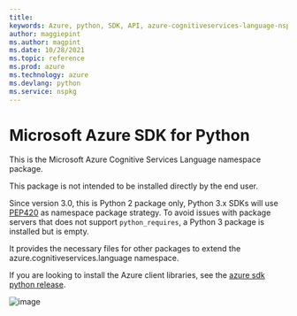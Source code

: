 ```yaml
---
title: 
keywords: Azure, python, SDK, API, azure-cognitiveservices-language-nspkg, nspkg
author: maggiepint
ms.author: magpint
ms.date: 10/28/2021
ms.topic: reference
ms.prod: azure
ms.technology: azure
ms.devlang: python
ms.service: nspkg
---
```


# Microsoft Azure SDK for Python

This is the Microsoft Azure Cognitive Services Language namespace
package.

This package is not intended to be installed directly by the end user.

Since version 3.0, this is Python 2 package only, Python 3.x SDKs will
use [PEP420](https://www.python.org/dev/peps/pep-0420/) as
namespace package strategy. To avoid issues with package servers that
does not support `python_requires`, a Python 3 package is installed
but is empty.

It provides the necessary files for other packages to extend the
azure.cognitiveservices.language namespace.

If you are looking to install the Azure client libraries, see the
[azure sdk python release](https://aka.ms/azsdk/python/all).

![image](https://azure-sdk-impressions.azurewebsites.net/api/impressions/azure-sdk-for-python%2Fazure-cognitiveservices-language-nspkg%2FREADME.png)

